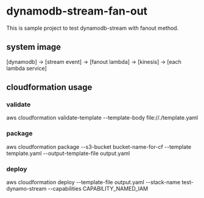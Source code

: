 # dynamodb-stream-fan-out

This is sample project to test dynamodb-stream with fanout method.

## system image

[dynamodb] -> [stream event] -> [fanout lambda] -> [kinesis] -> [each lambda service]

## cloudformation usage

### validate

aws cloudformation validate-template --template-body file://./template.yaml

### package

aws cloudformation package --s3-bucket bucket-name-for-cf --template template.yaml --output-template-file output.yaml

### deploy

aws cloudformation deploy --template-file output.yaml --stack-name test-dynamo-stream --capabilities CAPABILITY_NAMED_IAM

